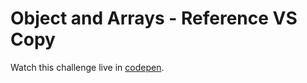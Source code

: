 # Object and Arrays - Reference VS Copy
Watch this challenge live in [codepen](https://codepen.io/pouyio/pen/wegbpP/).
